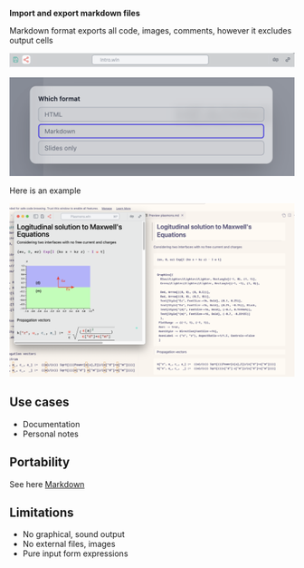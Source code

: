 __Import and export markdown files__


Markdown format exports all code, images, comments, however it excludes output cells

![](../../imgs/Screenshot%202024-03-13%20at%2019.37.13.png)

![](./../../Screenshot%202024-07-08%20at%2021.56.46.png)

Here is an example

![](./../../Screenshot%202024-07-07%20at%2016.27.55.png)

## Use cases
- Documentation
- Personal notes


## Portability 
See here [Markdown](frontend/Importing/Markdown.md)

## Limitations

- No graphical, sound output
- No external files, images
- Pure input form expressions